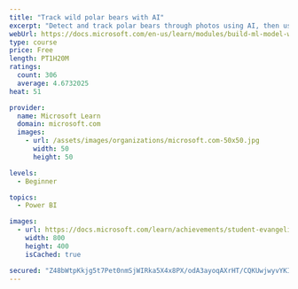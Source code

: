 ```yaml
---
title: "Track wild polar bears with AI"
excerpt: "Detect and track polar bears through photos using AI, then use Power BI to show where polar bears are being spotted."
webUrl: https://docs.microsoft.com/en-us/learn/modules/build-ml-model-with-azure-stream-analytics/
type: course
price: Free
length: PT1H20M
ratings:
  count: 306
  average: 4.6732025
heat: 51

provider:
  name: Microsoft Learn
  domain: microsoft.com
  images:
    - url: /assets/images/organizations/microsoft.com-50x50.jpg
      width: 50
      height: 50

levels:
  - Beginner

topics:
  - Power BI

images:
  - url: https://docs.microsoft.com/learn/achievements/student-evangelism/build-ml-model-with-azure-stream-analytics-badge-social.png
    width: 800
    height: 400
    isCached: true

secured: "Z48bWtpKkjg5t7Pet0nmSjWIRka5X4x8PX/odA3ayoqAXrHT/CQKUwjwyvYKIVjVy/g7IE4O3CIc1f6TpaO6PhFDgzzQWBsIrc6qZs3NaS0GvA51oNkEUxztfZoj7YhQC+Nmwe8z31DNkYT175+r0qVZudC7y6tML7wQH7GoYs9lIv4wvdy1FGLWVcA6VIC/XHZEcMB7hesw29lmL8C/RPqUAVXPLE5OMw3HqAF4M01695O/RzTj43TSdfH6iWf7a+1HbZUdxUkXj8PeCPpA/YNR4NmIlqnX/NVt4j2kts0t8IxjRLgjRijAp9TfNKQGVszitycw5Cp9qFqoHiB9izsLDkJ20h/7jBKtmMyTqSWtHI7rRjlZE86kKLs0BMAPsQEpBlk3vAtFzZ75sfeCG3uz+XhnbdWsMHvDa1eDlvI=;sxwPuR1zdC/L6tGeD+Lhhg=="
---
```


